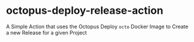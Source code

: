 # octopus-deploy-release-action
A Simple Action that uses the Octopus Deploy `octo` Docker Image to Create a new Release for a given Project
